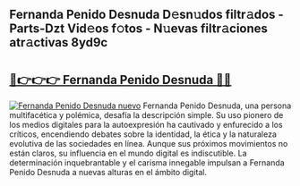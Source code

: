 ## Fernanda Penido Desnuda D𝚎sn𝚞dos filtr𝚊dos - Parts-Dzt Vid𝚎os f𝚘tos - N𝚞evas filtr𝚊ciones atr𝚊ctivas 8yd9c

# <h2><a href="http://mbabdyf.tromn.icu/?c=Fernanda+Penido+Desnuda">🔗👉👉👉 Fernanda Penido Desnuda 🔗🔗</a></h2>

[![Fernanda Penido Desnuda nuevo](https://i.imgur.com/pEAQMta.gif)](http://mbabdyf.tromn.icu/?c=Fernanda+Penido+Desnuda)
Fernanda Penido Desnuda, una persona multifacética y polémica, desafía la descripción simple. Su uso pionero de los medios digitales para la autoexpresión ha cautivado y enfurecido a los críticos, encendiendo debates sobre la identidad, la ética y la naturaleza evolutiva de las sociedades en línea. Aunque sus próximos movimientos no están claros, su influencia en el mundo digital es indiscutible. La determinación inquebrantable y el carisma innegable impulsan a Fernanda Penido Desnuda a nuevas alturas en el ámbito digital.
